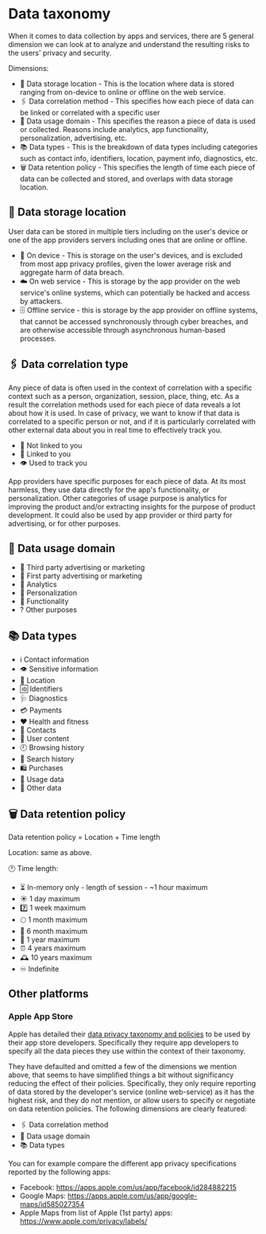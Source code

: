 # Data taxonomy

When it comes to data collection by apps and services, there are 5 general dimension we can look at to analyze and understand the resulting risks to the users' privacy and security.

Dimensions:

- 📀 Data storage location - This is the location where data is stored ranging from on-device to online or offline on the web service.
- 🖇 Data correlation method - This specifies how each piece of data can be linked or correlated with a specific user
- 📑 Data usage domain - This specifies the reason a piece of data is used or collected. Reasons include analytics, app functionality, personalization, advertising, etc.
- 📚 Data types - This is the breakdown of data types including categories such as contact info, identifiers, location, payment info, diagnostics, etc.
- 🗑 Data retention policy - This specifies the length of time each piece of data can be collected and stored, and overlaps with data storage location.

## 📀 Data storage location

User data can be stored in multiple tiers including on the user's device or one of the app providers servers including ones that are online or offline.

- 📲 On device - This is storage on the user's devices, and is excluded from most app privacy profiles, given the lower average risk and aggregate harm of data breach.
- ☁️ On web service - This is storage by the app provider on the web service's online systems, which can potentially be hacked and access by attackers.
- 🗄 Offline service - this is storage by the app provider on offline systems, that cannot be accessed synchronously through cyber breaches, and are otherwise accessible through asynchronous human-based processes.

## 🖇 Data correlation type

Any piece of data is often used in the context of correlation with a specific context such as a person, organization, session, place, thing, etc. As a result the correlation methods used for each piece of data reveals a lot about how it is used. In case of privacy, we want to know if that data is correlated to a specific person or not, and if it is particularly correlated with other external data about you in real time to effectively track you.

- 🙅 Not linked to you
- 🙍 Linked to you
- 👁 Used to track you

App providers have specific purposes for each piece of data. At its most harmless, they use data directly for the app's functionality, or personalization. Other categories of usage purpose is analytics for improving the product and/or extracting insights for the purpose of product development. It could also be used by app provider or third party for advertising, or for other purposes.

## 📑 Data usage domain

- 👥 Third party advertising or marketing
- 👤 First party advertising or marketing
- 🔬 Analytics
- 👒 Personalization
- 🎰 Functionality
- ? Other purposes

## 📚 Data types

- ℹ️ Contact information
- 👁 Sensitive information
- 📍 Location
- 🆔 Identifiers
- 🩺 Diagnostics
- 💳 Payments
- ❤️ Health and fitness
- 📇 Contacts
- 📸 User content
- 🕘 Browsing history
- 🔎 Search history
- 🛍 Purchases
- 📶 Usage data
- 💬 Other data

## 🗑 Data retention policy

Data retention policy = Location + Time length

Location: same as above.

🕐 Time length:

- ⏳ In-memory only - length of session - ~1 hour maximum
- ☀️ 1 day maximum
- 7️⃣ 1 week maximum
- 🌕 1 month maximum
- 📆 6 month maximum
- 📅 1 year maximum
- ⏰ 4 years maximum
- 🕰 10 years maximum
- ♾ Indefinite

## Other platforms

### Apple App Store

Apple has detailed their [data privacy taxonomy and policies](https://developer.apple.com/app-store/app-privacy-details/) to be used by their app store developers. Specifically they require app developers to specify all the data pieces they use within the context of their taxonomy.

They have defaulted and omitted a few of the dimensions we mention above, that seems to have simplified things a bit without significancy reducing the effect of their policies. Specifically, they only require reporting of data stored by the developer's service (online web-service) as it has the highest risk, and they do not mention, or allow users to specify or negotiate on data retention policies. The following dimensions are clearly featured:

- 🖇 Data correlation method
- 📑 Data usage domain
- 📚 Data types

You can for example compare the different app privacy specifications reported by the following apps:

- Facebook: https://apps.apple.com/us/app/facebook/id284882215
- Google Maps: https://apps.apple.com/us/app/google-maps/id585027354
- Apple Maps from list of Apple (1st party) apps: https://www.apple.com/privacy/labels/
